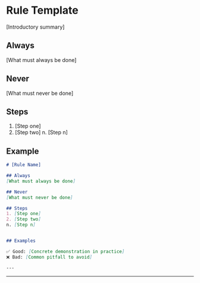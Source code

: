 # Rule Template
[Introductory summary]

## Always
[What must always be done]
## Never
[What must never be done]

## Steps
1. [Step one]
2. [Step two]
n. [Step n]

## Example
```markdown
# [Rule Name]

## Always
[What must always be done]

## Never
[What must never be done]

## Steps
1. [Step one]
2. [Step two]
n. [Step n]


## Examples

✅ Good: [Concrete demonstration in practice]
❌ Bad: [Common pitfall to avoid]

---
```

---
